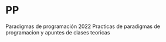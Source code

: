 # PP
Paradigmas de programación 2022
 Practicas de paradigmas de 
 programacion y apuntes
 de clases teoricas

